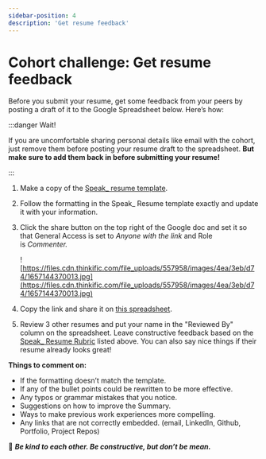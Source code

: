```yaml
---
sidebar-position: 4
description: 'Get resume feedback'
---
```


# Cohort challenge: Get resume feedback

Before you submit your resume, get some feedback from your peers by posting a draft of it to the Google Spreadsheet below. Here’s how:

:::danger Wait!

If you are uncomfortable sharing personal details like email with the cohort, just remove them before posting your resume draft to the spreadsheet. **But make sure to add them back in before submitting your resume!**

:::

1. Make a copy of the [Speak\_ resume template](https://docs.google.com/document/d/13hNno_vTl6j5gbgqGKta9eXLpR4GFZyG/copy).
2. Follow the formatting in the Speak\_ Resume template exactly and update it with your information.
3. Click the share button on the top right of the Google doc and set it so that General Access is set to *Anyone with the link* and Role is *Commenter.*

   ![https://files.cdn.thinkific.com/file_uploads/557958/images/4ea/3eb/d74/1657144370013.jpg](https://files.cdn.thinkific.com/file_uploads/557958/images/4ea/3eb/d74/1657144370013.jpg)

4. Copy the link and share it on [this spreadsheet](https://docs.google.com/spreadsheets/d/1T--4qAQwWEMZqcG4RjTaJwpOw9UNfa0YvkM62v9A_Hc/edit?usp=sharing).
5. Review 3 other resumes and put your name in the "Reviewed By" column on the spreadsheet. Leave constructive feedback based on the [Speak\_ Resume Rubric](/docs/week-1/resume-screening/speak-resume-assignment#speak_-resume-rubric) listed above. You can also say nice things if their resume already looks great!

**Things to comment on:**

- If the formatting doesn’t match the template.
- If any of the bullet points could be rewritten to be more effective.
- Any typos or grammar mistakes that you notice.
- Suggestions on how to improve the Summary.
- Ways to make previous work experiences more compelling.
- Any links that are not correctly embedded. (email, LinkedIn, Github, Portfolio, Project Repos)

💖 **_Be kind to each other. Be constructive, but don’t be mean._**
